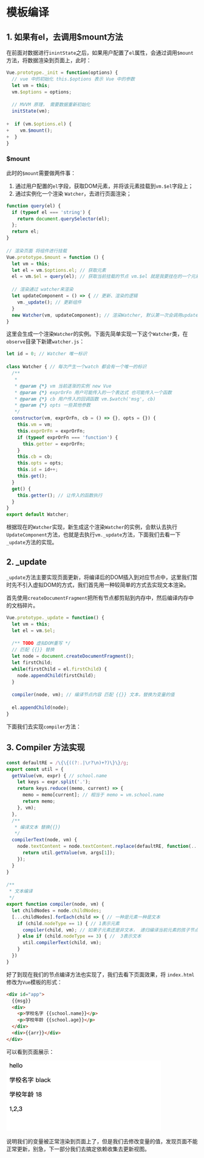 # 模板编译

## 1. 如果有el，去调用$mount方法

在前面对数据进行`inintState`之后，如果用户配置了`el`属性，会通过调用`$mount`方法，将数据渲染到页面上，此时：

```javascript
Vue.prototype._init = function(options) {
  // vue 中的初始化 this.$options 表示 Vue 中的参数
  let vm = this;
  vm.$options = options;

  // MVVM 原理， 需要数据重新初始化
  initState(vm);

+  if (vm.$options.el) {
+    vm.$mount();
+  }
}
```



### $mount

此时的`$mount`需要做两件事：

1. 通过用户配置的`el`字段，获取DOM元素，并将该元素挂载到`vm.$el`字段上；
2. 通过实例化一个渲染 `Watcher`，去进行页面渲染；

```javascript
function query(el) {
  if (typeof el === 'string') {
    return document.querySelector(el);
  };
  return el;
}

// 渲染页面 将组件进行挂载
Vue.prototype.$mount = function () {
  let vm = this;
  let el = vm.$options.el; // 获取元素
  el = vm.$el = query(el); // 获取当前挂载的节点 vm.$el 就是我要挂在的一个元素

  // 渲染通过 watcher来渲染
  let updateComponent = () => { // 更新、渲染的逻辑
    vm._update(); // 更新组件
  }
  new Watcher(vm, updateComponent); // 渲染Watcher, 默认第一次会调用updateComponent
}
```

这里会生成一个渲染`Watcher`的实例。下面先简单实现一下这个`Watcher`类，在`observe`目录下新建`watcher.js`：

```javascript
let id = 0; // Watcher 唯一标识

class Watcher { // 每次产生一个watch 都会有一个唯一的标识
  /**
   * 
   * @param {*} vm 当前逐渐的实例 new Vue 
   * @param {*} exprOrFn 用户可能传入的一个表达式 也可能传入一个函数
   * @param {*} cb 用户传入的回调函数 vm.$watch('msg', cb) 
   * @param {*} opts 一些其他参数
   */
  constructor(vm, exprOrFn, cb = () => {}, opts = {}) {
    this.vm = vm;
    this.exprOrFn = exprOrFn;
    if (typeof exprOrFn === 'function') {
      this.getter = exprOrFn;
    }
    this.cb = cb;
    this.opts = opts;
    this.id = id++;
    this.get();
  }
  get() {
    this.getter(); // 让传入的函数执行
  }
}
export default Watcher; 

```

根据现在的`Watcher`实现，新生成这个渲染`Watcher`的实例，会默认去执行`UpdateComponent`方法，也就是去执行`vm._update`方法，下面我们去看一下`_update`方法的实现。



## 2. _update

`_update`方法主要实现页面更新，将编译后的DOM插入到对应节点中，这里我们暂时先不引入虚拟DOM的方式，我们首先用一种较简单的方式去实现文本渲染。

首先使用`createDocumentFragment`把所有节点都剪贴到内存中，然后编译内存中的文档碎片。

```javascript
Vue.prototype._update = function() {
  let vm = this;
  let el = vm.$el;

  /** TODO 虚拟DOM重写 */
  // 匹配 {{}} 替换
  let node = document.createDocumentFragment();
  let firstChild;
  while(firstChild = el.firstChild) {
    node.appendChild(firstChild);
  }

  compiler(node, vm); // 编译节点内容 匹配 {{}} 文本，替换为变量的值

  el.appendChild(node);
}
```

下面我们去实现`compiler`方法：

## 3. Compiler 方法实现

```javascript
const defaultRE = /\{\{((?:.|\r?\n)+?)\}\}/g;
export const util = {
  getValue(vm, expr) { // school.name
    let keys = expr.split('.');
    return keys.reduce((memo, current) => {
      memo = memo[current]; // 相当于 memo = vm.school.name
      return memo;
    }, vm);
  },
  /**
   * 编译文本 替换{{}}
   */
  compilerText(node, vm) {
    node.textContent = node.textContent.replace(defaultRE, function(...args) {
      return util.getValue(vm, args[1]);
    });
  }
}

/**
 * 文本编译
 */
export function compiler(node, vm) {
  let childNodes = node.childNodes;
  [...childNodes].forEach(child => { // 一种是元素一种是文本
    if (child.nodeType == 1) { // 1表示元素
      compiler(child, vm); // 如果子元素还是非文本， 递归编译当前元素的孩子节点
    } else if (child.nodeType == 3) { //  3表示文本
      util.compilerText(child, vm);
    }
  })
} 
```

好了到现在我们的节点编译方法也实现了，我们去看下页面效果，将 `index.html`修改为`Vue`模板的形式：

```html
<div id="app">
  {{msg}}
  <div>
    <p>学校名字 {{school.name}}</p>
    <p>学校年龄 {{school.age}}</p>
  </div>
  <div>{{arr}}</div>
</div>
```

可以看到页面展示：

![image-20200307144823192](../img/3.png)

说明我们的变量被正常渲染到页面上了，但是我们去修改变量的值，发现页面不能正常更新，别急，下一部分我们去搞定依赖收集去更新视图。